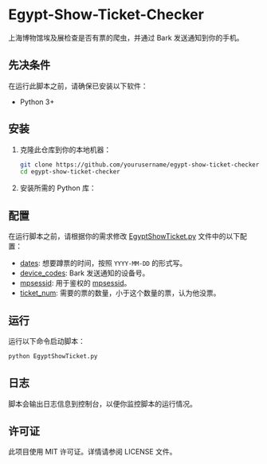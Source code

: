 # Egypt-Show-Ticket-Checker
上海博物馆埃及展检查是否有票的爬虫，并通过 Bark 发送通知到你的手机。

## 先决条件

在运行此脚本之前，请确保已安装以下软件：

- Python 3+

## 安装

1. 克隆此仓库到你的本地机器：

    ```bash
    git clone https://github.com/yourusername/egypt-show-ticket-checker.git
    cd egypt-show-ticket-checker
    ```

2. 安装所需的 Python 库：

## 配置

在运行脚本之前，请根据你的需求修改 [EgyptShowTicket.py](http://_vscodecontentref_/1) 文件中的以下配置：

- [dates](http://_vscodecontentref_/2): 想要蹲票的时间，按照 `YYYY-MM-DD` 的形式写。
- [device_codes](http://_vscodecontentref_/3): Bark 发送通知的设备号。
- [mpsessid](http://_vscodecontentref_/4): 用于鉴权的 [mpsessid](http://_vscodecontentref_/5)。
- [ticket_num](http://_vscodecontentref_/6): 需要的票的数量，小于这个数量的票，认为他没票。

## 运行

运行以下命令启动脚本：

```bash
python EgyptShowTicket.py
```

## 日志

脚本会输出日志信息到控制台，以便你监控脚本的运行情况。

## 许可证

此项目使用 MIT 许可证。详情请参阅 LICENSE 文件。

